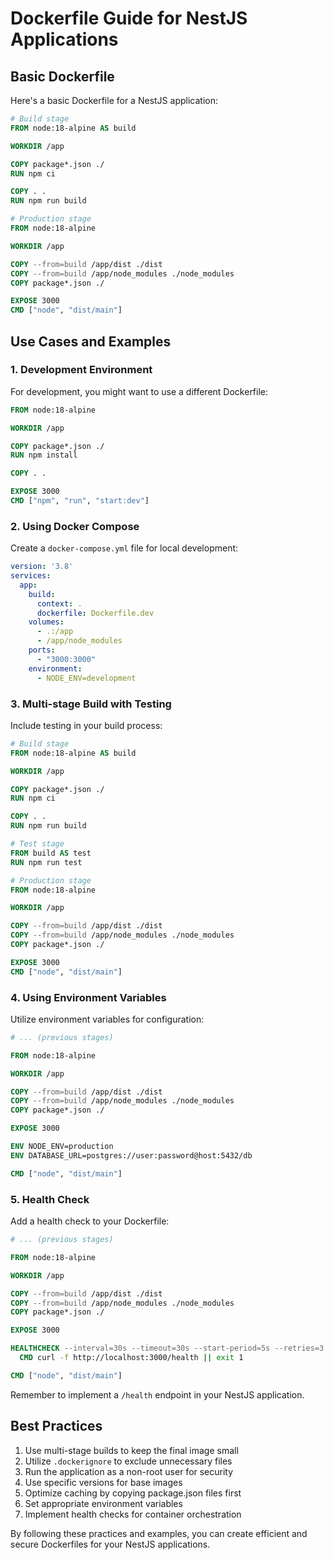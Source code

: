 # Dockerfile Guide for NestJS Applications

## Basic Dockerfile

Here's a basic Dockerfile for a NestJS application:

```dockerfile
# Build stage
FROM node:18-alpine AS build

WORKDIR /app

COPY package*.json ./
RUN npm ci

COPY . .
RUN npm run build

# Production stage
FROM node:18-alpine

WORKDIR /app

COPY --from=build /app/dist ./dist
COPY --from=build /app/node_modules ./node_modules
COPY package*.json ./

EXPOSE 3000
CMD ["node", "dist/main"]
```

## Use Cases and Examples

### 1. Development Environment

For development, you might want to use a different Dockerfile:

```dockerfile
FROM node:18-alpine

WORKDIR /app

COPY package*.json ./
RUN npm install

COPY . .

EXPOSE 3000
CMD ["npm", "run", "start:dev"]
```

### 2. Using Docker Compose

Create a `docker-compose.yml` file for local development:

```yaml
version: '3.8'
services:
  app:
    build:
      context: .
      dockerfile: Dockerfile.dev
    volumes:
      - .:/app
      - /app/node_modules
    ports:
      - "3000:3000"
    environment:
      - NODE_ENV=development
```

### 3. Multi-stage Build with Testing

Include testing in your build process:

```dockerfile
# Build stage
FROM node:18-alpine AS build

WORKDIR /app

COPY package*.json ./
RUN npm ci

COPY . .
RUN npm run build

# Test stage
FROM build AS test
RUN npm run test

# Production stage
FROM node:18-alpine

WORKDIR /app

COPY --from=build /app/dist ./dist
COPY --from=build /app/node_modules ./node_modules
COPY package*.json ./

EXPOSE 3000
CMD ["node", "dist/main"]
```

### 4. Using Environment Variables

Utilize environment variables for configuration:

```dockerfile
# ... (previous stages)

FROM node:18-alpine

WORKDIR /app

COPY --from=build /app/dist ./dist
COPY --from=build /app/node_modules ./node_modules
COPY package*.json ./

EXPOSE 3000

ENV NODE_ENV=production
ENV DATABASE_URL=postgres://user:password@host:5432/db

CMD ["node", "dist/main"]
```

### 5. Health Check

Add a health check to your Dockerfile:

```dockerfile
# ... (previous stages)

FROM node:18-alpine

WORKDIR /app

COPY --from=build /app/dist ./dist
COPY --from=build /app/node_modules ./node_modules
COPY package*.json ./

EXPOSE 3000

HEALTHCHECK --interval=30s --timeout=30s --start-period=5s --retries=3 \
  CMD curl -f http://localhost:3000/health || exit 1

CMD ["node", "dist/main"]
```

Remember to implement a `/health` endpoint in your NestJS application.

## Best Practices

1. Use multi-stage builds to keep the final image small
2. Utilize `.dockerignore` to exclude unnecessary files
3. Run the application as a non-root user for security
4. Use specific versions for base images
5. Optimize caching by copying package.json files first
6. Set appropriate environment variables
7. Implement health checks for container orchestration

By following these practices and examples, you can create efficient and secure Dockerfiles for your NestJS applications.
